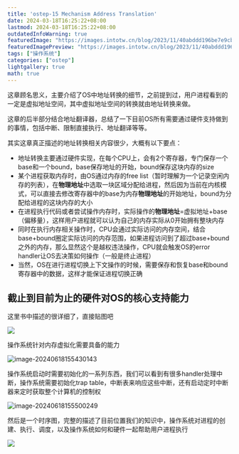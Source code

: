 ```yaml
---
title: 'ostep-15 Mechanism Address Translation'
date: 2024-03-18T16:25:22+08:00
lastmod: 2024-03-18T16:25:22+08:00
outdatedInfoWarning: true
featuredImage: "https://images.intotw.cn/blog/2023/11/40abddd196be7e9cb79b83534d4983a4.webp"
featuredImagePreview: "https://images.intotw.cn/blog/2023/11/40abddd196be7e9cb79b83534d4983a4.webp"
tags: ["操作系统"]
categories: ["ostep"]
lightgallery: true
math: true
---
```


这章顾名思义，主要介绍了OS中地址转换的细节，之前提到过，用户进程看到的一定是虚拟地址空间，其中虚拟地址空间的转换就由地址转换来做。

这章的后半部分结合地址翻译器，总结了一下目前OS所有需要通过硬件支持做到的事情，包括中断、限制直接执行、地址翻译等等。

其实这章真正描述的地址转换相关内容很少，大概有以下要点：

+ 地址转换主要通过硬件实现，在每个CPU上，会有2个寄存器，专门保存一个base和一个bound，base保存地址的开始，bound保存这块内存的size
+ 某个进程获取内存时，由OS通过内存的free list（暂时理解为一个记录空闲内存的列表），在**物理地址**中选取一块区域分配给进程，然后因为当前在内核模式，可以直接去修改寄存器中的base为内存**物理地址**的开始地址，bound为分配给进程的这块内存的大小
+ 在进程执行代码或者尝试操作内存时，实际操作的**物理地址**=虚拟地址+base（偏移量），这样用户进程就可以认为自己的内存实际从0开始拥有整块内存
+ 同时在执行内存相关操作时，CPU会通过实际访问的内存空间，结合base+bound圈定实际访问的内存范围，如果进程访问到了超过base+bound之外的内存，那么显然这个是越权违法操作，CPU就会触发OS的error handler让OS去决策如何操作（一般是终止进程）
+ 当然，OS在进行进程切换上下文操作的时候，需要保存和恢复base和bound寄存器中的数据，这样才能保证进程切换正确

## 截止到目前为止的硬件对OS的核心支持能力

这里书中描述的很详细了，直接贴图吧

![](https://images.intotw.cn/blog/2024/03/1f07ca388605c1ab0041046e0e16d2a7.png)

操作系统针对内存虚拟化需要具备的能力

![image-20240618155430143](https://images.intotw.cn/blog/2024/06/5fc3e8e8555ef2ca48f4992f4c0989dc.png)

操作系统启动时需要初始化的一系列东西，我们可以看到有很多handler处理中断，操作系统需要初始化trap table，中断表来响应这些中断，还有启动定时中断器来定时获取整个计算机的控制权

![image-20240618155500249](https://images.intotw.cn/blog/2024/06/7e3362418d250e4d0378df2329a91e58.png)

然后是一个时序图，完整的描述了目前位置我们的知识中，操作系统对进程的创建、执行、调度，以及操作系统如何和硬件一起帮助用户进程执行

![](https://images.intotw.cn/blog/2024/03/d37e3df2c7b078fdb0708fa2916b6488.png)
